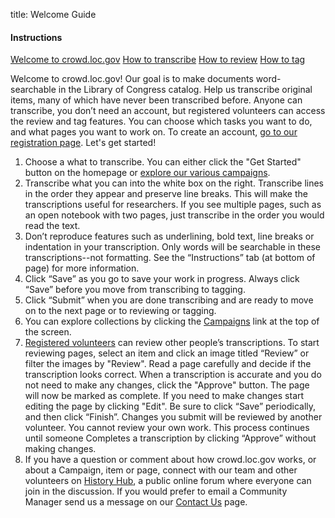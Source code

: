 title: Welcome Guide

<div class="row">
  <div class="col-3">
    <div class="nav flex-column help-center">
   <h4>Instructions</h4>
  <a class="nav-link active" href="/help-center/welcome-guide/">Welcome to crowd.loc.gov</a>
  <a class="nav-link" href="/help-center/how-to-transcribe/">How to transcribe</a>
  <a class="nav-link" href="/help-center/how-to-review/">How to review</a>
  <a class="nav-link" href="/help-center/how-to-tag">How to tag</a>
    </div>
  </div>
  <div class="col-9">
<p>
Welcome to crowd.loc.gov! Our goal is to make documents word-searchable in the Library of Congress catalog. Help us transcribe original items, many of which have never been transcribed before. Anyone can transcribe, you don’t need an account, but registered volunteers can access the review and tag features. You can choose which tasks you want to do, and what pages you want to work on. To create an account, <a href="/account/register/">go to our registration page</a>. Let's get started!
</p>
<ol>
<li>Choose a what to transcribe. You can either click the "Get Started" button on the homepage or <a href="/campaigns/">explore our various campaigns</a>.
</li>
<li>
Transcribe what you can into the white box on the right. Transcribe lines in the order they appear and preserve line breaks. This will make the transcriptions useful for researchers. If you see multiple pages, such as an open notebook with two pages, just transcribe in the order you would read the text.
</li>
<li>
Don’t reproduce features such as underlining, bold text, line breaks or indentation in your transcription. Only words will be searchable in these transcriptions--not formatting. See the “Instructions” tab (at bottom of page) for more information.
</li>
<li>
Click “Save” as you go to save your work in progress. Always click “Save” before you move from transcribing to tagging.
</li>
<li>
Click “Submit” when you are done transcribing and are ready to move on to the next page or to reviewing or tagging.
</li>
<li>
You can explore collections by clicking the <a href="/campaigns/">Campaigns</a> link at the top of the screen.
</li>
<li>
<a href="/account/register">Registered volunteers</a> can review other people’s transcriptions. To start reviewing pages, select an item and click an image titled “Review” or filter the images by "Review". Read a page carefully and decide if the transcription looks correct. When a transcription is accurate and you do not need to make any changes, click the "Approve" button. The page will now be marked as complete. If you need to make changes start editing the page by clicking "Edit". Be sure to click “Save” periodically, and then click “Finish”. Changes you submit will be reviewed by another volunteer. You cannot review your own work. This process continues until someone Completes a transcription by clicking “Approve” without making changes.
</li>
<li>
If you have a question or comment about how crowd.loc.gov works, or about a Campaign, item or page, connect with our team and other volunteers on <a href="https://historyhub.history.gov/community/make-your-mark/">History Hub</a>, a public online forum where everyone can join in the discussion. If you would prefer to email a Community Manager send us a message on our <a href="/contact/">Contact Us</a> page.
</li>
</div>
</div>
